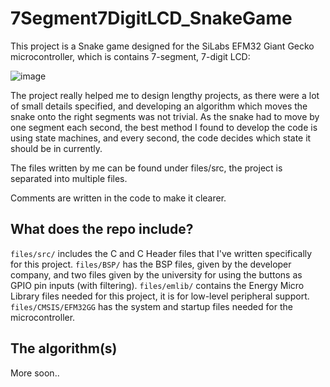 # 7Segment7DigitLCD_SnakeGame

This project is a Snake game designed for the SiLabs EFM32 Giant Gecko microcontroller, which is contains 7-segment, 7-digit LCD:

![image](https://user-images.githubusercontent.com/82604073/171496437-ab95107f-8a59-4f12-8bdf-eb3048a75a66.png)

The project really helped me to design lengthy projects, as there were a lot of small details specified, and developing an algorithm which moves the snake onto the right segments was not trivial. As the snake had to move by one segment each second, the best method I found to develop the code is using state machines, and every second, the code decides which state it should be in currently.

The files written by me can be found under files/src, the project is separated into multiple files.

Comments are written in the code to make it clearer.

## What does the repo include?

<code>files/src/</code> includes the C and C Header files that I've written specifically for this project.
<code>files/BSP/</code> has the BSP files, given by the developer company, and two files given by the university for using the buttons as GPIO pin inputs (with filtering).
<code>files/emlib/</code> contains the Energy Micro Library files needed for this project, it is for low-level peripheral support.
<code>files/CMSIS/EFM32GG</code> has the system and startup files needed for the microcontroller.

## The algorithm(s)
More soon..

  

